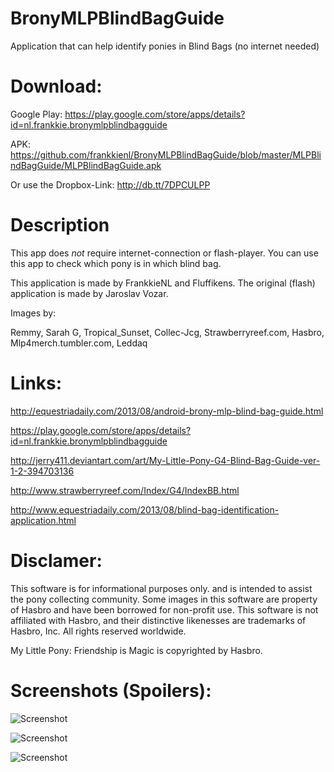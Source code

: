 BronyMLPBlindBagGuide
=====================

Application that can help identify ponies in Blind Bags (no internet needed)

Download:
=============
Google Play: https://play.google.com/store/apps/details?id=nl.frankkie.bronymlpblindbagguide

APK: https://github.com/frankkienl/BronyMLPBlindBagGuide/blob/master/MLPBlindBagGuide/MLPBlindBagGuide.apk

Or use the Dropbox-Link: http://db.tt/7DPCULPP

Description
===========

This app does *not* require internet-connection or flash-player.
You can use this app to check which pony is in which blind bag.

This application is made by FrankkieNL and Fluffikens.
The original (flash) application is made by Jaroslav Vozar.

Images by:

Remmy, Sarah G, Tropical_Sunset, Collec-Jcg, Strawberryreef.com, Hasbro, Mlp4merch.tumbler.com, Leddaq

Links:
======

http://equestriadaily.com/2013/08/android-brony-mlp-blind-bag-guide.html

https://play.google.com/store/apps/details?id=nl.frankkie.bronymlpblindbagguide

http://jerry411.deviantart.com/art/My-Little-Pony-G4-Blind-Bag-Guide-ver-1-2-394703136

http://www.strawberryreef.com/Index/G4/IndexBB.html

http://www.equestriadaily.com/2013/08/blind-bag-identification-application.html

Disclamer:
==========

This software is for informational purposes only.
and is intended to assist the pony collecting community.
Some images in this software are property of Hasbro and have been borrowed for non-profit use.
This software is not affiliated with Hasbro,
and their distinctive likenesses are trademarks of Hasbro, Inc. All rights reserved worldwide.

My Little Pony: Friendship is Magic is copyrighted by Hasbro.

Screenshots (Spoilers):
=======================

![Screenshot](https://raw.github.com/frankkienl/BronyMLPBlindBagGuide/master/screenshots/device-2013-08-30-115618.png "Screenshot")

![Screenshot](https://raw.github.com/frankkienl/BronyMLPBlindBagGuide/master/screenshots/device-2013-08-30-122616.png "Screenshot")

![Screenshot](https://raw.github.com/frankkienl/BronyMLPBlindBagGuide/master/screenshots/device-2013-08-30-122631.png "Screenshot")

